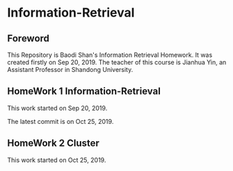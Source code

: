 # Information-Retrieval


## Foreword

This Repository is Baodi Shan's Information Retrieval Homework. It was created firstly on Sep 20, 2019. The teacher of this course is Jianhua Yin, an Assistant Professor in Shandong University.

## HomeWork 1  Information-Retrieval

This work started on Sep 20, 2019. 

The latest commit is on Oct 25, 2019.

## HomeWork 2 Cluster


This work started on Oct 25, 2019.




